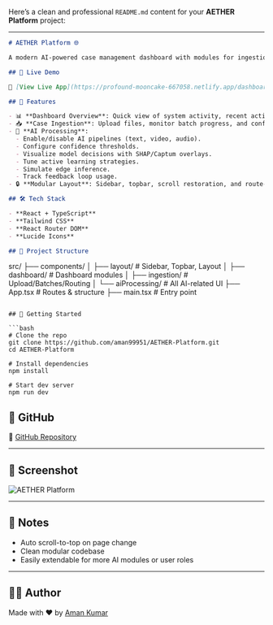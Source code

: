 Here’s a clean and professional `README.md` content for your **AETHER Platform** project:

---

```markdown
# AETHER Platform 🌐

A modern AI-powered case management dashboard with modules for ingestion, model explainability, active learning, and system monitoring — built using **React**, **Tailwind CSS**, **TypeScript**, and **React Router**.

## 🚀 Live Demo

🔗 [View Live App](https://profound-mooncake-667058.netlify.app/dashboard/overview)

## 🧩 Features

- 📊 **Dashboard Overview**: Quick view of system activity, recent actions, and shortcuts.
- 📥 **Case Ingestion**: Upload files, monitor batch progress, and configure routing rules.
- 🧠 **AI Processing**:
  - Enable/disable AI pipelines (text, video, audio).
  - Configure confidence thresholds.
  - Visualize model decisions with SHAP/Captum overlays.
  - Tune active learning strategies.
  - Simulate edge inference.
  - Track feedback loop usage.
- 🔒 **Modular Layout**: Sidebar, topbar, scroll restoration, and route-specific tabs.

## 🛠️ Tech Stack

- **React + TypeScript**
- **Tailwind CSS**
- **React Router DOM**
- **Lucide Icons**

## 📂 Project Structure

```

src/
├── components/
│   ├── layout/         # Sidebar, Topbar, Layout
│   ├── dashboard/      # Dashboard modules
│   ├── ingestion/      # Upload/Batches/Routing
│   └── aiProcessing/   # All AI-related UI
├── App.tsx             # Routes & structure
├── main.tsx            # Entry point

````

## 🧪 Getting Started

```bash
# Clone the repo
git clone https://github.com/aman99951/AETHER-Platform.git
cd AETHER-Platform

# Install dependencies
npm install

# Start dev server
npm run dev
````

## 🔗 GitHub

📁 [GitHub Repository](https://github.com/aman99951/AETHER-Platform)

---

## 📸 Screenshot

![AETHER Platform](https://i.ibb.co/7NJ4fYSf/Screenshot-2025-07-15-170219.png) <!-- Optional: replace with actual image if hosted -->

---

## 📌 Notes

* Auto scroll-to-top on page change
* Clean modular codebase
* Easily extendable for more AI modules or user roles

---

## 🧑‍💻 Author

Made with ❤️ by [Aman Kumar](https://github.com/aman99951)

```

